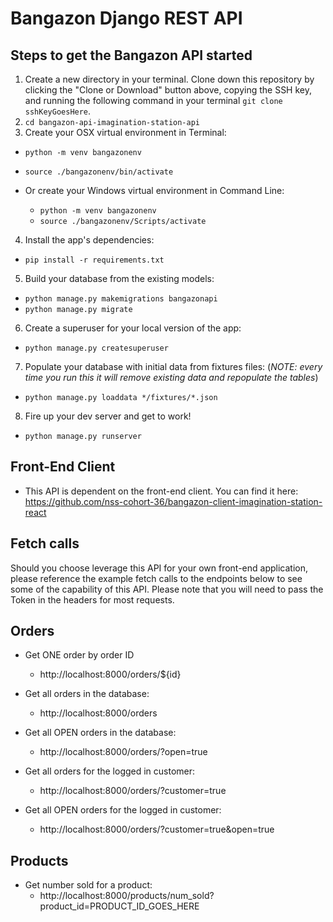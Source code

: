 # Bangazon Django REST API

## Steps to get the Bangazon API started

1. Create a new directory in your terminal. Clone down this repository by clicking the "Clone or Download" button above, copying the SSH key, and running the following command in your terminal `git clone sshKeyGoesHere`.
2. `cd bangazon-api-imagination-station-api`
3. Create your OSX virtual environment in Terminal:

  - `python -m venv bangazonenv`
  - `source ./bangazonenv/bin/activate`

- Or create your Windows virtual environment in Command Line:

  - `python -m venv bangazonenv`
  - `source ./bangazonenv/Scripts/activate`

4. Install the app's dependencies:

  - `pip install -r requirements.txt`

5. Build your database from the existing models:

  - `python manage.py makemigrations bangazonapi`
  - `python manage.py migrate`

6. Create a superuser for your local version of the app:

  - `python manage.py createsuperuser`

7. Populate your database with initial data from fixtures files: (_NOTE: every time you run this it will remove existing data and repopulate the tables_)

  - `python manage.py loaddata */fixtures/*.json`

8. Fire up your dev server and get to work!

  - `python manage.py runserver`

## Front-End Client

- This API is dependent on the front-end client. You can find it here:
https://github.com/nss-cohort-36/bangazon-client-imagination-station-react

## Fetch calls

Should you choose leverage this API for your own front-end application, please reference the example fetch calls to the endpoints below to see some of the capability of this API. Please note that you will need to pass the Token in the headers for most requests.

## Orders

- Get ONE order by order ID
  - http://localhost:8000/orders/${id}

- Get all orders in the database:
  - http://localhost:8000/orders

- Get all OPEN orders in the database:
  - http://localhost:8000/orders/?open=true

- Get all orders for the logged in customer:
  - http://localhost:8000/orders/?customer=true

- Get all OPEN orders for the logged in customer:
  - http://localhost:8000/orders/?customer=true&open=true

## Products

- Get number sold for a product:
  - http://localhost:8000/products/num_sold?product_id=PRODUCT_ID_GOES_HERE